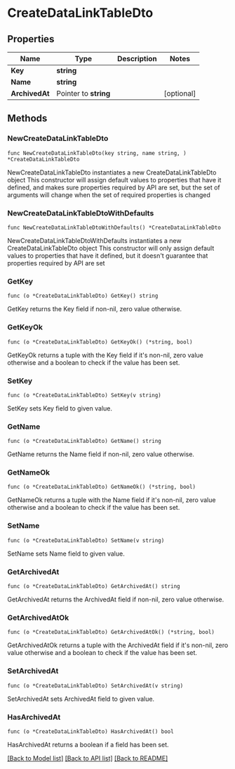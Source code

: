 # CreateDataLinkTableDto

## Properties

Name | Type | Description | Notes
------------ | ------------- | ------------- | -------------
**Key** | **string** |  | 
**Name** | **string** |  | 
**ArchivedAt** | Pointer to **string** |  | [optional] 

## Methods

### NewCreateDataLinkTableDto

`func NewCreateDataLinkTableDto(key string, name string, ) *CreateDataLinkTableDto`

NewCreateDataLinkTableDto instantiates a new CreateDataLinkTableDto object
This constructor will assign default values to properties that have it defined,
and makes sure properties required by API are set, but the set of arguments
will change when the set of required properties is changed

### NewCreateDataLinkTableDtoWithDefaults

`func NewCreateDataLinkTableDtoWithDefaults() *CreateDataLinkTableDto`

NewCreateDataLinkTableDtoWithDefaults instantiates a new CreateDataLinkTableDto object
This constructor will only assign default values to properties that have it defined,
but it doesn't guarantee that properties required by API are set

### GetKey

`func (o *CreateDataLinkTableDto) GetKey() string`

GetKey returns the Key field if non-nil, zero value otherwise.

### GetKeyOk

`func (o *CreateDataLinkTableDto) GetKeyOk() (*string, bool)`

GetKeyOk returns a tuple with the Key field if it's non-nil, zero value otherwise
and a boolean to check if the value has been set.

### SetKey

`func (o *CreateDataLinkTableDto) SetKey(v string)`

SetKey sets Key field to given value.


### GetName

`func (o *CreateDataLinkTableDto) GetName() string`

GetName returns the Name field if non-nil, zero value otherwise.

### GetNameOk

`func (o *CreateDataLinkTableDto) GetNameOk() (*string, bool)`

GetNameOk returns a tuple with the Name field if it's non-nil, zero value otherwise
and a boolean to check if the value has been set.

### SetName

`func (o *CreateDataLinkTableDto) SetName(v string)`

SetName sets Name field to given value.


### GetArchivedAt

`func (o *CreateDataLinkTableDto) GetArchivedAt() string`

GetArchivedAt returns the ArchivedAt field if non-nil, zero value otherwise.

### GetArchivedAtOk

`func (o *CreateDataLinkTableDto) GetArchivedAtOk() (*string, bool)`

GetArchivedAtOk returns a tuple with the ArchivedAt field if it's non-nil, zero value otherwise
and a boolean to check if the value has been set.

### SetArchivedAt

`func (o *CreateDataLinkTableDto) SetArchivedAt(v string)`

SetArchivedAt sets ArchivedAt field to given value.

### HasArchivedAt

`func (o *CreateDataLinkTableDto) HasArchivedAt() bool`

HasArchivedAt returns a boolean if a field has been set.


[[Back to Model list]](../README.md#documentation-for-models) [[Back to API list]](../README.md#documentation-for-api-endpoints) [[Back to README]](../README.md)


